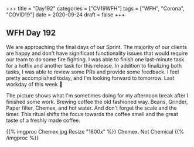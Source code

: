 +++
title = "Day192"
categories = ["CV19WFH"]
tags = ["WFH", "Corona", "COVID19"]
date = 2020-09-24
draft = false
+++

## WFH Day 192

We are approaching the final days of our Sprint. The majority of our clients are happy and don't have significant functionality issues that would require our team to do some fire fighting. I was able to finish one last-minute task for a hotfix and another task for this release. In addition to finalizing both tasks, I was able to review some PRs and provide some feedback. I feel pretty accomplished today, and I'm looking forward to tomorrow. Last workday of this week 🌸

The picture shows what I'm sometimes doing for my afternoon break after I finished some work. Brewing coffee the old fashioned way. Beans, Grinder, Paper filter, Chemex, and hot water. And don't forget the scale and the timer. This ritual shifts the focus towards the coffee smell and the great taste of a freshly made coffee.

{{% imgproc Chemex.jpg Resize "1600x" %}}
Chemex. Not Chemical
{{% /imgproc %}}
